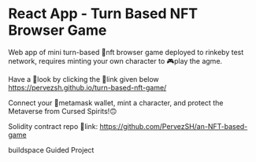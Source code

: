 # React App - Turn Based NFT Browser Game

Web app of mini turn-based 💎nft browser game deployed to rinkeby test network, requires minting your own character to 🎮play the agme.

Have a 👀look by clicking the 🔗link given below
https://pervezsh.github.io/turn-based-nft-game/

Connect your 🦊metamask wallet, mint a character, and protect the Metaverse from Cursed Spirits!🙃

Solidity contract repo 🔗link:
https://github.com/PervezSH/an-NFT-based-game

buildspace Guided Project